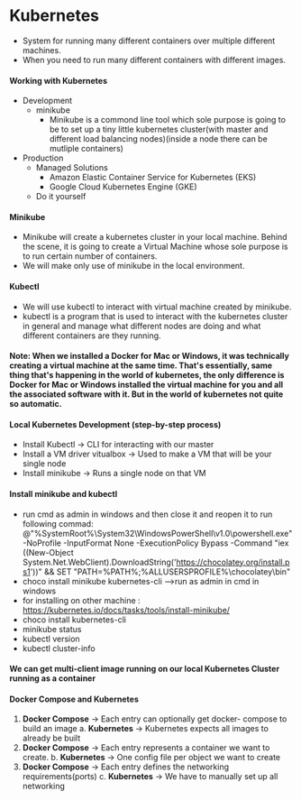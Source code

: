 # Kubernetes
  * System for running many different containers over multiple different machines.
  * When you need to run many different containers with different images. 
#### Working with Kubernetes
  * Development 
    * minikube
      * Minikube is a commond line tool which sole purpose is going to be to set up a tiny little kubernetes cluster(with master and different load balancing nodes)(inside a node there can be mutliple containers)
  * Production 
    * Managed Solutions 
      * Amazon Elastic Container Service for Kubernetes (EKS)
      * Google Cloud Kubernetes Engine (GKE)
    * Do it yourself 
#### Minikube
  * Minikube will create a kubernetes cluster in your local machine. Behind the scene, it is going to create a Virtual Machine whose sole purpose is to run certain number of containers. 
  * We will make only use of minikube in the local environment.
#### Kubectl
  * We will use kubectl to interact with virtual machine created by minikube.
  * kubectl is a program that is used to interact with the kubernetes cluster in general and manage what different nodes are doing and what different containers are they running. 
  
#### Note: When we installed a Docker for Mac or Windows, it was technically creating a virtual machine at the same time. That's essentially, same thing that's happening in the world of kubernetes, the only difference is Docker for Mac or Windows installed the virtual machine for you and all the associated software with it. But in the world of kubernetes not quite so automatic. 
#### Local Kubernetes Development (step-by-step process)
  * Install Kubectl -> CLI for interacting with our master
  * Install a VM driver vitualbox -> Used to make a VM that will be your single node
  * Install minikube -> Runs a single node on that VM
#### Install minikube and kubectl
  * run cmd as admin in windows and then close it and reopen it to run following commad: @"%SystemRoot%\System32\WindowsPowerShell\v1.0\powershell.exe" -NoProfile -InputFormat None -ExecutionPolicy Bypass -Command "iex ((New-Object System.Net.WebClient).DownloadString('https://chocolatey.org/install.ps1'))" && SET "PATH=%PATH%;%ALLUSERSPROFILE%\chocolatey\bin"
  * choco install minikube kubernetes-cli -->run as admin in cmd in windows 
  * for installing on  other machine : 
https://kubernetes.io/docs/tasks/tools/install-minikube/
  * choco install kubernetes-cli
  * minikube status
  * kubectl version
  * kubectl cluster-info
#### We can get multi-client image running on our local Kubernetes Cluster running as a container
#### Docker Compose and Kubernetes
  1. **Docker Compose** -> Each entry can optionally get docker- compose to build an image
  a. **Kubernetes** -> Kubernetes expects all images to already be built
  2. **Docker Compose** -> Each entry represents a container we want to create.
  b. **Kubernetes** -> One config file per object we want to create
  3. **Docker Compose** -> Each entry defines the networking requirements(ports)
  c. **Kubernetes** -> We have to manually set up all networking 
  
